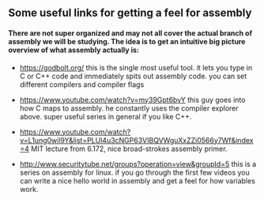 ## Some useful links for getting a feel for assembly

#### There are not super organized and may not all cover the actual branch of assembly we will be studying. The idea is to get an intuitive big picture overview of what assembly actually is:

- https://godbolt.org/ this is the single most useful tool. it lets you type in C or C++ code and immediately spits out assembly code. you can set different compilers and compiler flags
- https://www.youtube.com/watch?v=my39Gpt6bvY this guy goes into how C maps to assembly. he constantly uses the compiler explorer above. super useful series in general if you like C++.

- https://www.youtube.com/watch?v=L1ung0wil9Y&list=PLUl4u3cNGP63VIBQVWguXxZZi0566y7Wf&index=4 MIT lecture from 6.172, nice broad-strokes assembly primer.
- http://www.securitytube.net/groups?operation=view&groupId=5 this is a series on assembly for linux. if you go through the first few videos you can write a nice hello world in assembly and get a feel for how variables work.
